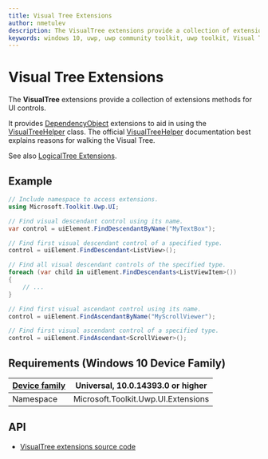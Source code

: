 ```yaml
---
title: Visual Tree Extensions
author: nmetulev
description: The VisualTree extensions provide a collection of extensions methods for UI controls. It provides DependencyObject extensions to aid in using the VisualTreeHelper class.
keywords: windows 10, uwp, uwp community toolkit, uwp toolkit, Visual Tree, extentions
---
```


# Visual Tree Extensions

The **VisualTree** extensions provide a collection of extensions methods for UI controls.

It provides [DependencyObject][1] extensions to aid in using the [VisualTreeHelper][2] class.
The official [VisualTreeHelper][2] documentation best explains reasons for walking the Visual Tree.

See also [LogicalTree Extensions](LogicalTree.md).

## Example

```csharp
// Include namespace to access extensions.
using Microsoft.Toolkit.Uwp.UI;

// Find visual descendant control using its name.
var control = uiElement.FindDescendantByName("MyTextBox");

// Find first visual descendant control of a specified type.
control = uiElement.FindDescendant<ListView>();

// Find all visual descendant controls of the specified type.
foreach (var child in uiElement.FindDescendants<ListViewItem>())
{
	// ...
}

// Find first visual ascendant control using its name.
control = uiElement.FindAscendantByName("MyScrollViewer");

// Find first visual ascendant control of a specified type.
control = uiElement.FindAscendant<ScrollViewer>();
```

## Requirements (Windows 10 Device Family)

| [Device family](http://go.microsoft.com/fwlink/p/?LinkID=526370) | Universal, 10.0.14393.0 or higher |
| --- | --- |
| Namespace | Microsoft.Toolkit.Uwp.UI.Extensions |

## API

* [VisualTree extensions source code](https://github.com/Microsoft/UWPCommunityToolkit/blob/master/Microsoft.Toolkit.Uwp.UI/Extensions/Tree/VisualTree.cs)

[1]:https://docs.microsoft.com/en-us/uwp/api/Windows.UI.Xaml.DependencyObject
[2]:https://docs.microsoft.com/en-us/uwp/api/Windows.UI.Xaml.Media.VisualTreeHelper
